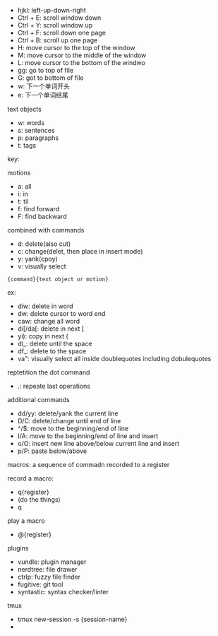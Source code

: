 


* hjkl: left-up-down-right
* Ctrl + E: scroll window down
* Ctrl + Y: scroll window up
* Ctrl + F: scroll down one page
* Ctrl + B: scroll up one page
* H: move cursor to the top of the window
* M: move cursor to the middle of the window
* L: move cursor to the bottom of the windwo
* gg: go to top of file
* G: got to bottom of file
* w: 下一个单词开头
* e: 下一个单词结尾


text objects

* w: words
* s: sentences
* p: paragraphs
* t: tags

key:



motions

* a: all
* i: in
* t: til
* f: find forward
* F: find backward

combined with commands

* d: delete(also cut)
* c: change(delet, then place in insert mode)
* y: yank(cpoy)
* v: visually select


`{command}{text object or motion}`

ex:

* diw: delete in word
* dw: delete cursor to word end
* caw: change all word
* di[/da[: delete in next [
* yi): copy in next (
* dl_: delete until the space
* df_: delete to the space
* va": visually select all inside doublequotes including dobulequotes


reptetition the dot command

* .: repeate last operations


additional commands

* dd/yy: delete/yank the current line
* D/C: delete/change until end of line
* ^/$: move to the beginning/end of line
* I/A: move to the beginning/end of line and insert
* o/O: insert new line above/below current line and insert
* p/P: paste below/above

macros: a sequence of commadn recorded to a register

record a macro:

* q{register}
* (do the things)
* q

play a macro

* @{register}


plugins

* vundle: plugin manager
* nerdtree: file drawer
* ctrlp: fuzzy file finder
* fugitive: git tool
* syntastic: syntax checker/linter

tmux

* tmux new-session -s {session-name}
* 